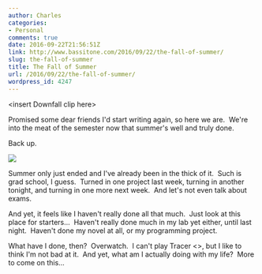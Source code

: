 ```yaml
---
author: Charles
categories:
- Personal
comments: true
date: 2016-09-22T21:56:51Z
link: http://www.bassitone.com/2016/09/22/the-fall-of-summer/
slug: the-fall-of-summer
title: The Fall of Summer
url: /2016/09/22/the-fall-of-summer/
wordpress_id: 4247
---
```


<insert Downfall clip here>

Promised some dear friends I'd start writing again, so here we are.  We're into the meat of the semester now that summer's well and truly done.

Back up.

![](http://howtooverwatch.com/wp-content/uploads/2016/04/tracerRecallGiphy.gif)

Summer only just ended and I've already been in the thick of it.  Such is grad school, I guess.  Turned in one project last week, turning in another tonight, and turning in one more next week.  And let's not even talk about exams.

And yet, it feels like I haven't really done all that much.  Just look at this place for starters...  Haven't really done much in my lab yet either, until last night.  Haven't done my novel at all, or my programming project.

What have I done, then?  Overwatch.  I can't play Tracer <<at all>>, but I like to think I'm not bad at it.  And yet, what am I actually doing with my life?  More to come on this...
